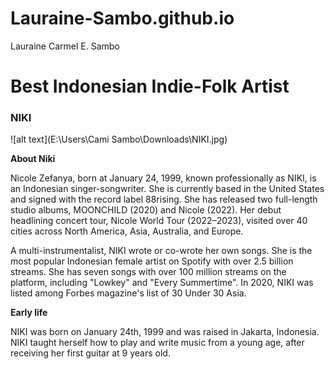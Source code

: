 # Lauraine-Sambo.github.io
Lauraine Carmel E. Sambo
# Best Indonesian Indie-Folk Artist

### NIKI

![alt text](E:\Users\Cami Sambo\Downloads\NIKI.jpg)


**About Niki**

Nicole Zefanya, born at January 24, 1999, known professionally as NIKI, is an Indonesian singer-songwriter. She is currently based in the United States and signed with the record label 88rising. She has released two full-length studio albums, MOONCHILD (2020) and Nicole (2022). Her debut headlining concert tour, Nicole World Tour (2022–2023), visited over 40 cities across North America, Asia, Australia, and Europe.

A multi-instrumentalist, NIKI wrote or co-wrote her own songs. She is the most popular Indonesian female artist on Spotify with over 2.5 billion streams. She has seven songs with over 100 million streams on the platform, including "Lowkey" and "Every Summertime". In 2020, NIKI was listed among Forbes magazine's list of 30 Under 30 Asia.

**Early life**

NIKI was born on January 24th, 1999 and was raised in Jakarta, Indonesia. NIKI taught herself how to play and write music from a young age, after receiving her first guitar at 9 years old.

